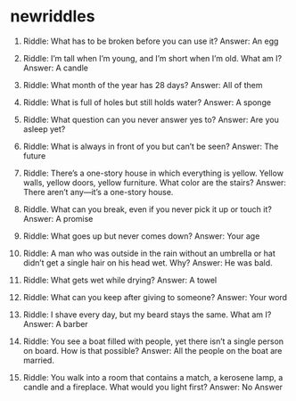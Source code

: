 # newriddles

1. Riddle: What has to be broken before you can use it?
Answer: An egg

2. Riddle: I’m tall when I’m young, and I’m short when I’m old. What am I?
Answer: A candle

3. Riddle: What month of the year has 28 days?
Answer: All of them

4. Riddle: What is full of holes but still holds water?
Answer: A sponge

5. Riddle: What question can you never answer yes to?
Answer: Are you asleep yet?

6. Riddle: What is always in front of you but can’t be seen?
Answer: The future

7. Riddle: There’s a one-story house in which everything is yellow. Yellow walls, yellow doors, yellow furniture. What color are the stairs?
Answer: There aren’t any—it’s a one-story house.

8. Riddle. What can you break, even if you never pick it up or touch it?
Answer: A promise

9. Riddle: What goes up but never comes down?
Answer: Your age

10. Riddle: A man who was outside in the rain without an umbrella or hat didn’t get a single hair on his head wet. Why?
Answer: He was bald.

11. Riddle: What gets wet while drying?
Answer: A towel

12. Riddle: What can you keep after giving to someone?
Answer: Your word

13. Riddle: I shave every day, but my beard stays the same. What am I?
Answer: A barber

14. Riddle: You see a boat filled with people, yet there isn’t a single person on board. How is that possible?
Answer: All the people on the boat are married.

15. Riddle: You walk into a room that contains a match, a kerosene lamp, a candle and a fireplace. What would you light first?
Answer: No Answer

